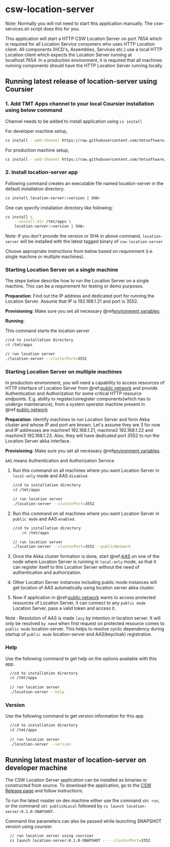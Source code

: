 # csw-location-server

Note: Normally you will not need to start this application manually. The csw-services.sh script does this for you. 

This application will start a HTTP CSW Location Server on port 7654 which is required for all Location Service consumers who uses HTTP Location client. 
All components (HCD's, Assemblies, Services etc.) use a local HTTP Location client which expects the Location Server running at localhost:7654. 
In a production environment, it is required that all machines running components should have the HTTP Location Server running locally.

## Running latest release of location-server using Coursier

### 1. Add TMT Apps channel to your local Coursier installation using below command

Channel needs to be added to install application using `cs install`

For developer machine setup,

```bash
cs install --add-channel https://raw.githubusercontent.com/tmtsoftware/osw-apps/master/apps.json
```

For production machine setup,

```bash
cs install --add-channel https://raw.githubusercontent.com/tmtsoftware/osw-apps/master/apps.prod.json
```
### 2. Install location-server app

Following command creates an executable file named location-server in the default installation directory.

```bash
cs install location-server:<version | SHA>
```

One can specify installation directory like following:

```bash
cs install \
    --install-dir /tmt/apps \
    location-server:<version | SHA>
```
Note: If you don't provide the version or SHA in above command, `location-server` will be installed with the latest tagged binary of `csw-location-server`
     

Choose appropriate instructions from below based on requirement (i.e. single machine or multiple machines).
 
### Starting Location Server on a single machine
The steps below describe how to run the Location Server on a single machine. This can be a requirement for testing or demo purposes.

**Preparation**:
Find out the IP address and dedicated port for running the Location Server. Assume that IP is 192.168.1.21 and port is 3552.

**Provisioning**:
Make sure you set all necessary @ref[environment variables](../deployment/env-vars.md). 

**Running**: 

This command starts the location server
```bash
//cd to installation directory
cd /tmt/apps

// run location server
./location-server --clusterPort=3552
```

### Starting Location Server on multiple machines
In production environment, you will need a capability to access resources of HTTP interface of Location Server
from @ref:[public network](../deployment/network-topology.md) and provide Authentication and Authorization for some
critical HTTP resource endpoints. E.g. ability to register/unregister components(which has to undergo maintenance), 
from a system operator machine present in @ref:[public network](../deployment/network-topology.md)

**Preparation**:
Identify machines to run Location Server and form Akka cluster and whose IP and port are known. Let's assume they are 3
for now and IP addresses are machine1 192.168.1.21, machine2 192.168.1.22 and machine3 192.168.1.23. Also, they
will have dedicated port 3552 to run the Location Server akka interface. 

**Provisioning**:
Make sure you set all necessary @ref[environment variables](../deployment/env-vars.md).

`AAS` means Authentication and Authorization Service

1.  Run this command on all machines where you want Location Server in `local-only`
mode and AAS `disabled`.
   
    ```bash
    //cd to installation directory
    cd /tmt/apps
    
    // run location server
    ./location-server --clusterPort=3552 
    ```

2.  Run this command on all machines where you want Location Server in `public mode`
and AAS `enabled`.
    ```bash
    //cd to installation directory
        cd /tmt/apps
    
    // run location server
    ./location-server --clusterPort=3552 --publicNetwork
    ``` 

3.  Once the Akka cluster formation is done, start @ref:[AAS](../services/aas.md) 
on one of the node where Location Server is running in `local-only` mode, so that it can register itself to this
Location Server without the need of authentication and authorization. 

4.  Other Location Server instances including public mode instances will get location of AAS automatically using
 location server akka cluster.

5.  Now if application in @ref:[public network](../deployment/network-topology.md) wants to access protected resources
of Location Server, it can connect to any `public mode` Location Server, pass a valid token and access it.

Note : Resolution of AAS is made `lazy` by intention in location server. It will only be resolved `by need` when
first request on protected resource comes to `public mode` location-server. This helps to resolve
cyclic dependency during startup of `public mode` location-server and AAS(keycloak) registration.

### Help
Use the following command to get help on the options available with this app.

```bash
  //cd to installation directory
  cd /tmt/apps
  
  // run location server
  ./location-server --help
```

### Version
Use the following command to get version information for this app.
  
```bash
  //cd to installation directory
  cd /tmt/apps
  
  // run location server
  ./location-server --version
```

## Running latest master of location-server on developer machine

The CSW Location Server application can be installed as binaries or constructed from source. To download the application,
go to the [CSW Release page](https://github.com/tmtsoftware/csw/releases) and follow instructions.

To run the latest master on dev machine  either use the command `sbt run`, or the command `sbt publishLocal` followed by `cs launch location-server:0.1.0-SNAPSHOT`.

Command line parameters can also be passed while launching SNAPSHOT version using coursier.
```bash
  // run location server using coursier
  cs launch location-server:0.1.0-SNAPSHOT -- --clusterPort=3352
```
 

